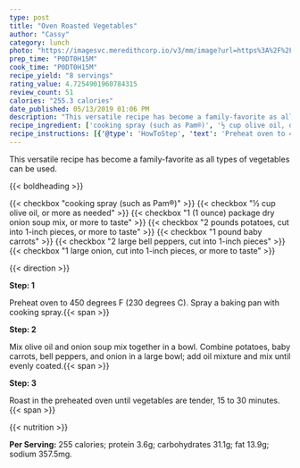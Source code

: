 ```yaml
---
type: post
title: "Oven Roasted Vegetables"
author: "Cassy"
category: lunch
photo: "https://imagesvc.meredithcorp.io/v3/mm/image?url=https%3A%2F%2Fimages.media-allrecipes.com%2Fuserphotos%2F2823812.jpg"
prep_time: "P0DT0H15M"
cook_time: "P0DT0H15M"
recipe_yield: "8 servings"
rating_value: 4.7254901960784315
review_count: 51
calories: "255.3 calories"
date_published: 05/13/2019 01:06 PM
description: "This versatile recipe has become a family-favorite as all types of vegetables can be used."
recipe_ingredient: ['cooking spray (such as Pam®)', '½ cup olive oil, or more as needed', '1 (1 ounce) package dry onion soup mix, or more to taste', '2 pounds potatoes, cut into 1-inch pieces, or more to taste', '1 pound baby carrots', '2 large bell peppers, cut into 1-inch pieces', '1 large onion, cut into 1-inch pieces, or more to taste']
recipe_instructions: [{'@type': 'HowToStep', 'text': 'Preheat oven to 450 degrees F (230 degrees C). Spray a baking pan with cooking spray.\n'}, {'@type': 'HowToStep', 'text': 'Mix olive oil and onion soup mix together in a bowl. Combine potatoes, baby carrots, bell peppers, and onion in a large bowl; add oil mixture and mix until evenly coated.\n'}, {'@type': 'HowToStep', 'text': 'Roast in the preheated oven until vegetables are tender, 15 to 30 minutes.\n'}]
---
```


This versatile recipe has become a family-favorite as all types of vegetables can be used. 

{{< boldheading >}}

{{< checkbox "cooking spray (such as Pam®)" >}}
{{< checkbox "½ cup olive oil, or more as needed" >}}
{{< checkbox "1 (1 ounce) package dry onion soup mix, or more to taste" >}}
{{< checkbox "2 pounds potatoes, cut into 1-inch pieces, or more to taste" >}}
{{< checkbox "1 pound baby carrots" >}}
{{< checkbox "2 large bell peppers, cut into 1-inch pieces" >}}
{{< checkbox "1 large onion, cut into 1-inch pieces, or more to taste" >}}


{{< direction >}}

**Step: 1**

Preheat oven to 450 degrees F (230 degrees C). Spray a baking pan with cooking spray.{{< span >}}

**Step: 2**

Mix olive oil and onion soup mix together in a bowl. Combine potatoes, baby carrots, bell peppers, and onion in a large bowl; add oil mixture and mix until evenly coated.{{< span >}}

**Step: 3**

Roast in the preheated oven until vegetables are tender, 15 to 30 minutes.{{< span >}}

{{< nutrition >}}

**Per Serving:** 255 calories; protein 3.6g; carbohydrates 31.1g; fat 13.9g; sodium 357.5mg.